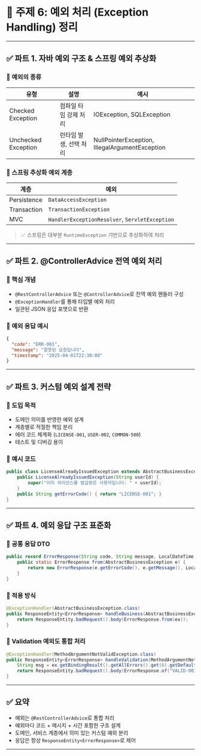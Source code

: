 # 📘 주제 6: 예외 처리 (Exception Handling) 정리

---

## ✅ 파트 1. 자바 예외 구조 & 스프링 예외 추상화

### 📌 예외의 종류

| 유형 | 설명 | 예시 |
|------|------|------|
| Checked Exception | 컴파일 타임 강제 처리 | IOException, SQLException |
| Unchecked Exception | 런타임 발생, 선택 처리 | NullPointerException, IllegalArgumentException |

### 📌 스프링 추상화 예외 계층

| 계층 | 예외 |
|------|------|
| Persistence | `DataAccessException` |
| Transaction | `TransactionException` |
| MVC | `HandlerExceptionResolver`, `ServletException` |

> ✅ 스프링은 대부분 `RuntimeException` 기반으로 추상화하여 처리

---

## ✅ 파트 2. @ControllerAdvice 전역 예외 처리

### 📌 핵심 개념

- `@RestControllerAdvice` 또는 `@ControllerAdvice`로 전역 예외 핸들러 구성
- `@ExceptionHandler`를 통해 타입별 예외 처리
- 일관된 JSON 응답 포맷으로 반환

### 📌 예외 응답 예시

```json
{
  "code": "ERR-001",
  "message": "잘못된 요청입니다",
  "timestamp": "2025-04-01T22:30:00"
}
```

---

## ✅ 파트 3. 커스텀 예외 설계 전략

### 📌 도입 목적

- 도메인 의미를 반영한 예외 설계
- 계층별로 적절한 책임 분리
- 에러 코드 체계화 (`LICENSE-001`, `USER-002`, `COMMON-500`)
- 테스트 및 디버깅 용이

### 📌 예시 코드

```java
public class LicenseAlreadyIssuedException extends AbstractBusinessException {
    public LicenseAlreadyIssuedException(String userId) {
        super("이미 라이선스를 발급받은 사용자입니다: " + userId);
    }
    public String getErrorCode() { return "LICENSE-001"; }
}
```

---

## ✅ 파트 4. 예외 응답 구조 표준화

### 📌 공통 응답 DTO

```java
public record ErrorResponse(String code, String message, LocalDateTime timestamp) {
    public static ErrorResponse from(AbstractBusinessException e) {
        return new ErrorResponse(e.getErrorCode(), e.getMessage(), LocalDateTime.now());
    }
}
```

### 📌 적용 방식

```java
@ExceptionHandler(AbstractBusinessException.class)
public ResponseEntity<ErrorResponse> handleBusiness(AbstractBusinessException ex) {
    return ResponseEntity.badRequest().body(ErrorResponse.from(ex));
}
```

### 📌 Validation 예외도 통합 처리

```java
@ExceptionHandler(MethodArgumentNotValidException.class)
public ResponseEntity<ErrorResponse> handleValidation(MethodArgumentNotValidException ex) {
    String msg = ex.getBindingResult().getAllErrors().get(0).getDefaultMessage();
    return ResponseEntity.badRequest().body(ErrorResponse.of("VALID-001", msg));
}
```

---

## ✅ 요약

- 예외는 `@RestControllerAdvice`로 통합 처리
- 예외마다 코드 + 메시지 + 시간 포함한 구조 설계
- 도메인, 서비스 계층에서 의미 있는 커스텀 예외 분리
- 응답은 항상 `ResponseEntity<ErrorResponse>`로 제어

---
